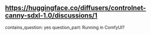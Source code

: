 ## https://huggingface.co/diffusers/controlnet-canny-sdxl-1.0/discussions/1

contains_question: yes
question_part: Running in ComfyUI?
